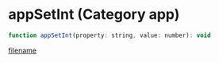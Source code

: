# appSetInt (Category app)

```js
function appSetInt(property: string, value: number): void
```

[filename](appSetInt_m.md ':include')